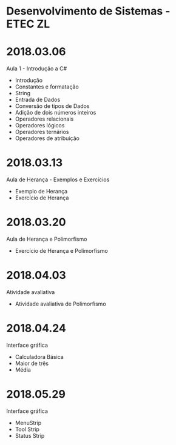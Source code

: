 # Desenvolvimento de Sistemas - ETEC ZL
# 2018.03.06
Aula 1 - Introdução a C#
- Introdução
- Constantes e formatação
- String
- Entrada de Dados
- Conversão de tipos de Dados
- Adição de dois números inteiros
- Operadores relacionais
- Operadores lógicos
- Operadores ternários
- Operadores de atribuição

# 2018.03.13
Aula de Herança - Exemplos e Exercícios
- Exemplo de Herança
- Exercício de Herança

# 2018.03.20
Aula de Herança e Polimorfismo
- Exercício de Herança e Polimorfismo

# 2018.04.03
Atividade avaliativa
- Atividade avaliativa de Polimorfismo

# 2018.04.24
Interface gráfica
- Calculadora Básica
- Maior de três
- Média

# 2018.05.29
Interface gráfica
- MenuStrip
- Tool Strip
- Status Strip
